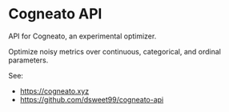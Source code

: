 
# Cogneato API

API for Cogneato, an experimental optimizer.

Optimize noisy metrics over continuous, categorical, and ordinal parameters.

See:  
 - https://cogneato.xyz
 - https://github.com/dsweet99/cogneato-api
 
